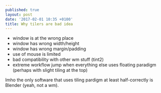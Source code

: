 ```yaml
---
published: true
layout: post
date: '2017-02-01 10:35 +0100'
title: Why tilers are bad idea
---
```

- window is at the wrong place
- window has wrong width/height
- window has wrong margin/padding
- use of mouse is limited
- bad compatibility with other wm stuff (tint2)
- extreme workflow jump when everything else uses floating paradigm (perhaps with slight tiling at the top)

Imho the only software that uses tiling pardigm at least half-correctly is Blender (yeah, not a wm).